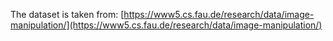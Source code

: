 The dataset is taken from: [https://www5.cs.fau.de/research/data/image-manipulation/](https://www5.cs.fau.de/research/data/image-manipulation/)